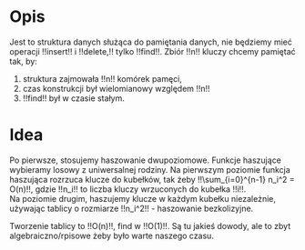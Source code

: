 # Opis

Jest to struktura danych służąca do pamiętania danych, nie będziemy mieć operacji !!insert!! i !!delete,!! tylko !!find!!. Zbiór !!n!! kluczy chcemy pamiętać tak, by:

1. struktura zajmowała !!n!! komórek pamęci,
2. czas konstrukcji był wielomianowy względem !!n!!
3. !!find!! był w czasie stałym.

# Idea

Po pierwsze, stosujemy haszowanie dwupoziomowe. Funkcje haszujące wybieramy losowy z uniwersalnej rodziny.
Na pierwszym poziomie funkcja haszująca rozrzuca klucze do kubełków, tak żeby !!\sum\_{i=0}^{n-1} n_i^2 = O(n)!!, gdzie !!n_i!! to liczba kluczy wrzuconych do kubełka !!i!!.  
Na poziomie drugim, haszujemy klucze w każdym kubełku niezależnie, używając tablicy o rozmiarze !!n_i^2!! - haszowanie bezkolizyjne.

Tworzenie tablicy to !!O(n)!!, find w !!O(1)!!. Są tu jakieś dowody, ale to zbyt algebraiczno/rpisowe żeby było warte naszego czasu.

